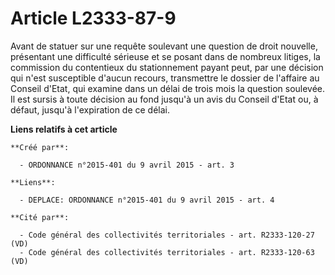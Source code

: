 # Article L2333-87-9

Avant de statuer sur une requête soulevant une question de droit nouvelle, présentant une difficulté sérieuse et se posant
dans de nombreux litiges, la commission du contentieux du stationnement payant peut, par une décision qui n'est susceptible
d'aucun recours, transmettre le dossier de l'affaire au Conseil d'Etat, qui examine dans un délai de trois mois la question
soulevée. Il est sursis à toute décision au fond jusqu'à un avis du Conseil d'Etat ou, à défaut, jusqu'à l'expiration de ce
délai.

**Liens relatifs à cet article**

	**Créé par**:

	  - ORDONNANCE n°2015-401 du 9 avril 2015 - art. 3

	**Liens**:

	  - DEPLACE: ORDONNANCE n°2015-401 du 9 avril 2015 - art. 4

	**Cité par**:

	  - Code général des collectivités territoriales - art. R2333-120-27 (VD)
	  - Code général des collectivités territoriales - art. R2333-120-63 (VD)
